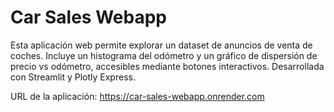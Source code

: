 # Car Sales Webapp
Esta aplicación web permite explorar un dataset de anuncios de venta de coches. 
Incluye un histograma del odómetro y un gráfico de dispersión de precio vs odómetro, 
accesibles mediante botones interactivos. Desarrollada con Streamlit y Plotly Express.

URL de la aplicación: https://car-sales-webapp.onrender.com